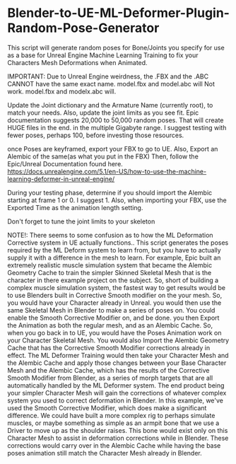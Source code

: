 # Blender-to-UE-ML-Deformer-Plugin-Random-Pose-Generator
This script will generate random poses for Bone/Joints you specify for use as a base for Unreal Engine Machine Learning Training to fix your Characters Mesh Deformations when Animated.

IMPORTANT: Due to Unreal Engine weirdness, the .FBX and the .ABC CANNOT have the same exact name. model.fbx and model.abc will Not work. model.fbx and modelx.abc will.

Update the Joint dictionary and the Armature Name (currently root), to match your needs. Also, update the joint limits as you see fit.
Epic documentation suggests 20,000 to 50,000 random poses. That will create HUGE files in the end. in the multiple Gigabyte range.
I suggest testing with fewer poses, perhaps 100, before investing those resources.

once Poses are keyframed, export your FBX to go to UE. Also, Export an Alembic of the same(as what you put in the FBX)
Then, follow the Epic/Unreal Documentation found here. https://docs.unrealengine.com/5.1/en-US/how-to-use-the-machine-learning-deformer-in-unreal-engine/

During your testing phase, determine if you should import the Alembic starting at frame 1 or 0. I suggest 1.
Also, when importing your FBX, use the Exported Time as the animation length setting.

Don't forget to tune the joint limits to your skeleton

NOTE!: There seems to some confusion as to how the ML Deformation Corrective system in UE actually functions.. This script generates the poses required by the ML Deform system to learn from, but you have to actually supply it with a difference in the mesh to learn. For example, Epic built an extremely realistic muscle simulation system that became the Alembic Geometry Cache to train the simpler Skinned Skeletal Mesh that is the character in there example project on the subject. So, short of building a complex muscle simulation system, the fastest way to get results would be to use Blenders built in Corrective Smooth modifier on the your mesh. So, you would have your Character already in Unreal. you would then use the same Skeletal Mesh in Blender to make a series of poses on. You could enable the Smooth Corrective Modifier on, and be done. you then Export the Animation as both the regular mesh, and as an Alembic Cache. So, when you go back in to UE, you would have the Poses Animation work on your Character Skeletal Mesh. You would also Import the Alembic Geometry Cache that has the Corrective Smooth Modifier corrections already in effect. The ML Deformer Training would then take your Character Mesh and the Alembic Cache and apply those changes between your Base Character Mesh and the Alembic Cache, which has the results of the Corrective Smooth Modifier from Blender, as a series of morph targets that are all automatically handled by the ML Deformer system. The end product being your simpler Character Mesh will gain the corrections of whatever complex system you used to correct deformation in Blender. In this example, we've used the Smooth Corrective Modifier, which does make a significant difference. We could have built a more complex rig to perhaps simulate muscles, or maybe something as simple as an armpit bone that we use a Driver to move up as the shoulder raises. This bone would exist only on this Character Mesh to assist in deformation corrections while in Blender. These corrections would carry over in the Alembic Cache while having the base poses animation still match the Character Mesh already in Blender.
